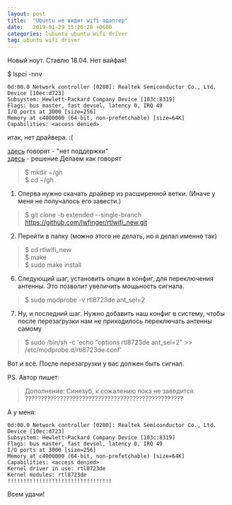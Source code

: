```yaml
---
layout: post
title:  "Ubuntu не видит wifi адаптер"
date:   2019-01-29 15:26:28 +0600
categories: lubuntu ubuntu wifi driver
tag: ubuntu wifi driver
---
```

Новый ноут. Ставлю 18.04. Нет вайфая!  

$ lspci -nnv

	0d:00.0 Network controller [0280]: Realtek Semiconductor Co., Ltd. Device [10ec:d723]
	Subsystem: Hewlett-Packard Company Device [103c:8319]
	Flags: bus master, fast devsel, latency 0, IRQ 49
	I/O ports at 3000 [size=256]
	Memory at c4000000 (64-bit, non-prefetchable) [size=64K]
	Capabilities: <access denied>

итак, нет драйвера. :(

[здесь](https://wireless.wiki.kernel.org/en/users/drivers)
говорят - "нет поддержки"  
[здесь](https://forum.ubuntu.ru/index.php?topic=298249.0) - решение
Делаем как говорят

>$ mkdir ~/gh  
>$ cd ~/gh

1. Сперва нужно скачать драйвер из расширенной ветки. (Иначе у меня не получалось его завести.)
>$ git clone -b extended --single-branch https://github.com/lwfinger/rtlwifi_new.git

2. Перейти в папку (можно этого не делать, но я делал именно так)
>$ cd rtlwifi_new  
>$ make  
>$ sudo make install  

6. Следующий шаг, установить опции в конфиг, для переключения антенны. Это позволит увеличить мощьность сигнала.
>$ sudo modprobe -v rtl8723de ant_sel=2

7. Ну, и последний шаг. Нужно добавить наш конфиг в систему, чтобы после перезагрузки нам не приходилось переключать антенны самому
>$ sudo /bin/sh -c 'echo "options rtl8723de ant_sel=2" >> /etc/modprobe.d/rtl8723de.conf'

Вот и всё. После перезагрузки у вас должен быть сигнал.

PS. Автор пишет:
>Дополнение: Синезуб, к сожалению пока не заводится.
>??????????????????????????????????????????????????

А у меня:

	0d:00.0 Network controller [0280]: Realtek Semiconductor Co., Ltd. Device [10ec:d723]
	Subsystem: Hewlett-Packard Company Device [103c:8319]
	Flags: bus master, fast devsel, latency 0, IRQ 49
	I/O ports at 3000 [size=256]
	Memory at c4000000 (64-bit, non-prefetchable) [size=64K]
	Capabilities: <access denied>
	Kernel driver in use: rtl8723de
	Kernel modules: rtl8723de
	!!!!!!!!!!!!!!!!!!!!!!!!!!!!!!!!!

Всем удачи!
